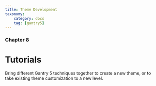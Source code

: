 ```yaml
---
title: Theme Development
taxonomy:
    category: docs
    tag: [gantry5]
---
```


### Chapter 8

# Tutorials

Bring different Gantry 5 techniques together to create a new theme, or to take existing theme customization to a new level.